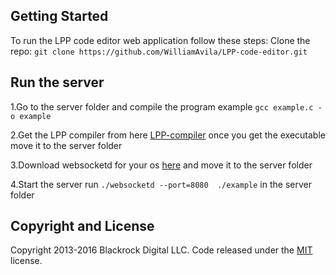 ## Getting Started

To run the LPP code editor web application follow these steps:
Clone the repo: `git clone https://github.com/WilliamAvila/LPP-code-editor.git`

## Run the server
1.Go to the server folder and compile the program example `gcc example.c -o example`

2.Get the LPP compiler from here [LPP-compiler](https://github.com/WilliamAvila/LPP-compiler) once you get the executable move it to the server folder 

3.Download websocketd for your os [here](http://websocketd.com/#download) and move it to the server folder

4.Start the server run `./websocketd --port=8080  ./example` in the server folder


## Copyright and License

Copyright 2013-2016 Blackrock Digital LLC. Code released under the [MIT](https://github.com/WilliamAvila/LPP-code-editor/blob/master/LICENSE) license.
